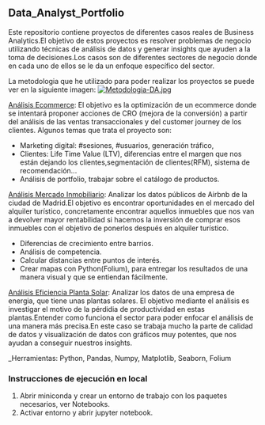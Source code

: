 ## Data_Analyst_Portfolio

Este repositorio contiene proyectos de diferentes casos reales de Business Analytics.El objetivo de estos proyectos es resolver problemas de negocio utilizando técnicas de análisis de datos y generar insights que ayuden a la toma de decisiones.Los casos son de diferentes sectores de negocio donde en cada uno de ellos se le da un enfoque específico del sector.

La metodologia que he utilizado para poder realizar los proyectos se puede ver en la siguiente imagen:
[![Metodologia-DA.jpg](https://i.postimg.cc/y6fgG9J4/Metodologia-DA.jpg)](https://postimg.cc/9z7QRDtJ)

[Análisis Ecommerce](https://github.com/MariusBD/Data_Analyst_Portfolio/tree/main/Analisis-Ecommerce): El objetivo es la optimización de un ecommerce donde se intentará proponer acciones de CRO (mejora de la conversión) a partir del análisis de las ventas transaccionales y del customer journey de los clientes. Algunos temas que trata el proyecto son:
- Marketing digital: #sesiones, #usuarios, generación tráfico,
- Clientes: Life Time Value (LTV), diferencias entre el margen que nos están dejando los clientes,segmentación de clientes(RFM), sistema de recomendación...
- Análisis de portfolio, trabajar sobre el catálogo de  productos.
  
[Análisis Mercado Inmobiliario](https://github.com/MariusBD/Data_Analyst_Portfolio/tree/main/Analisis-Mercado-Immobiliario/Notebooks): Analizar los datos públicos de Airbnb de la ciudad de Madrid.El objetivo es encontrar oportunidades en el mercado del alquiler turístico, concretamente encontrar aquellos inmuebles que nos van a devolver mayor rentabilidad si hacemos la inversión de comprar esos inmuebles con el objetivo de ponerlos después en alquiler turístico.
- Diferencias de crecimiento entre barrios.
- Análisis de competencia.
- Calcular distancias entre puntos de interés.
- Crear mapas con Python(Folium), para entregar los resultados de una manera visual y que se entiendan fácilmente.

[Análisis Eficiencia Planta Solar](https://github.com/MariusBD/Data_Analyst_Portfolio/tree/main/Analisis-Eficiencia-en-Planta-Solar/Notebooks): Analizar los datos de una empresa de energia, que tiene unas plantas solares. El objetivo mediante el análisis es investigar el motivo de la pérdidia de productividad en estas plantas.Entender como funciona el sector para poder enfocar el análisis de una manera más precisa.En este caso se trabaja mucho la parte de calidad de datos y visualización de datos con gráficos muy potentes, que nos ayudan a conseguir nuestros insights.

 _Herramientas: Python, Pandas, Numpy, Matplotlib, Seaborn, Folium

### Instrucciones de ejecución en local
1. Abrir miniconda y crear un entorno de trabajo con los paquetes necesarios, ver Notebooks.
2. Activar entorno y abrir jupyter notebook.


